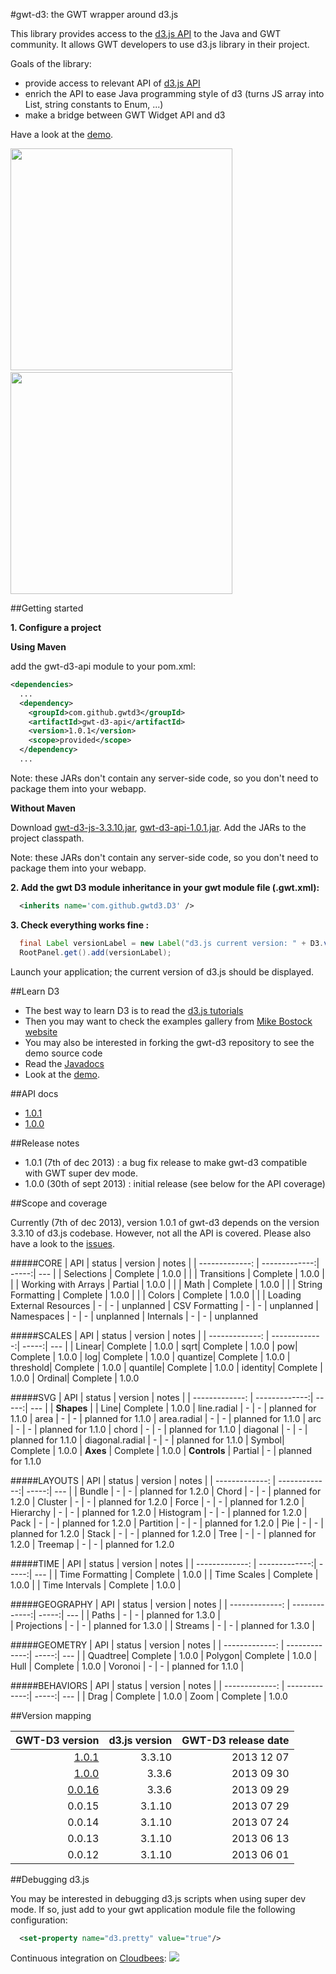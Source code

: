 #gwt-d3: the GWT wrapper around d3.js

This library provides access to the [d3.js API](http://d3js.org/) to the Java and GWT community.
It allows GWT developers to use d3.js library in their project.

Goals of the library:
- provide access to relevant API of [d3.js API](http://d3js.org/)
- enrich the API to ease Java programming style of d3 (turns JS array into List, string constants to Enum, ...)
- make a bridge between GWT Widget API and d3 

Have a look at the 
<a href="http://gwt-d3.appspot.com/">demo</a>.

 
<img src="http://gwtd3.github.io/gwt-d3/images/demo_chorddiagram.png" width="355px">
&nbsp;
<img src="http://gwtd3.github.io/gwt-d3/images/demo_lorenzsystem.png" width="355px"> 

##Getting started

**1. Configure a project**

**Using Maven**

add the gwt-d3-api module to your pom.xml:

```xml
<dependencies>
  ...
  <dependency>
    <groupId>com.github.gwtd3</groupId>
    <artifactId>gwt-d3-api</artifactId>
    <version>1.0.1</version>
    <scope>provided</scope>
  </dependency>
  ...
```

Note: these JARs don't contain any server-side code, so you don't need to package them into your webapp.

**Without Maven**

Download [gwt-d3-js-3.3.10.jar](http://central.maven.org/maven2/com/github/gwtd3/gwt-d3-js/3.3.10/gwt-d3-js-3.3.10.jar),
[gwt-d3-api-1.0.1.jar](http://central.maven.org/maven2/com/github/gwtd3/gwt-d3-api/1.0.1/gwt-d3-api-1.0.1.jar).
Add the JARs to the project classpath.

Note: these JARs don't contain any server-side code, so you don't need to package them into your webapp.

**2. Add the gwt D3 module inheritance in your gwt module file (.gwt.xml):**

```xml
  <inherits name='com.github.gwtd3.D3' />
```

**3. Check everything works fine :**

```java 
  final Label versionLabel = new Label("d3.js current version: " + D3.version());
  RootPanel.get().add(versionLabel);
```

Launch your application; the current version of d3.js should be displayed.

##Learn D3

- The best way to learn D3 is to read the <a href="https://github.com/mbostock/d3/wiki/Tutorials">d3.js tutorials</a> 
- Then you may want to check the examples gallery from <a href="https://github.com/mbostock/d3/wiki/Gallery">Mike Bostock website</a>
- You may also be interested in forking the gwt-d3 repository to see the demo source code
- Read the <a href="http://gwtd3.github.io/gwt-d3/apidocs/1.0.1">Javadocs</a>
- Look at the <a href="http://gwt-d3.appspot.com/">demo</a>.

##API docs
* [1.0.1](http://gwtd3.github.io/gwt-d3/apidocs/1.0.1/)
* [1.0.0](http://gwtd3.github.io/gwt-d3/apidocs/1.0.0/)

##Release notes

- 1.0.1 (7th of dec 2013) : a bug fix release to make gwt-d3 compatible with GWT super dev mode.
- 1.0.0 (30th of sept 2013) : initial release (see below for the API coverage)



##Scope and coverage

Currently (7th of dec 2013), version 1.0.1 of gwt-d3 depends on the version 3.3.10 of d3.js codebase.
However, not all the API is covered. Please also have a look to the <a href="https://github.com/gwtd3/gwt-d3/issues?milestone=&page=1&state=open">issues</a>.

#####CORE
| API | status | version | notes |
| -------------: | -------------:| -----:| --- |
| Selections | Complete | 1.0.0 | |
| Transitions  | Complete | 1.0.0  | |
| Working with Arrays  | Partial | 1.0.0  | |
| Math  | Complete | 1.0.0  | |
| String Formatting | Complete | 1.0.0  | |
| Colors | Complete | 1.0.0  | |
| Loading External Resources | - | - | unplanned
| CSV Formatting | - | - | unplanned 
| Namespaces | - | - | unplanned 
| Internals | - | - | unplanned

#####SCALES
| API | status | version | notes |
| -------------: | -------------:| -----:| --- |
| Linear| Complete | 1.0.0
| sqrt| Complete | 1.0.0
| pow| Complete | 1.0.0
| log| Complete | 1.0.0
| quantize| Complete | 1.0.0
| threshold| Complete | 1.0.0
| quantile| Complete | 1.0.0
| identity| Complete | 1.0.0
| Ordinal| Complete | 1.0.0

#####SVG 
| API | status | version | notes |
| -------------: | -------------:| -----:| --- |
| **Shapes** |
| Line| Complete | 1.0.0
| line.radial | - | - | planned for 1.1.0
| area | - | - | planned for 1.1.0
| area.radial | - | - | planned for 1.1.0
| arc | - | - | planned for 1.1.0
| chord | - | - | planned for 1.1.0
| diagonal | - | - | planned for 1.1.0
| diagonal.radial | - | - | planned for 1.1.0
| Symbol| Complete | 1.0.0
| **Axes** | Complete | 1.0.0
| **Controls** | Partial | - | planned for 1.1.0

#####LAYOUTS
| API | status | version | notes |
| -------------: | -------------:| -----:| --- |
| Bundle | - | - | planned for 1.2.0
| Chord | - | - | planned for 1.2.0
| Cluster | - | - | planned for 1.2.0
| Force | - | - | planned for 1.2.0
| Hierarchy | - | - | planned for 1.2.0
| Histogram | - | - | planned for 1.2.0
| Pack | - | - | planned for 1.2.0
| Partition | - | - | planned for 1.2.0
| Pie | - | - | planned for 1.2.0
| Stack | - | - | planned for 1.2.0
| Tree | - | - | planned for 1.2.0
| Treemap | - | - | planned for 1.2.0


#####TIME
| API | status | version | notes |
| -------------: | -------------:| -----:| --- |
| Time Formatting | Complete | 1.0.0 |
| Time Scales | Complete | 1.0.0 |
| Time Intervals | Complete | 1.0.0 |

#####GEOGRAPHY
| API | status | version | notes |
| -------------: | -------------:| -----:| --- |
| Paths | - | - | planned for 1.3.0 |  
| Projections | - | - | planned for 1.3.0 | 
| Streams | - | - | planned for 1.3.0  | 

#####GEOMETRY
| API | status | version | notes |
| -------------: | -------------:| -----:| --- |
| Quadtree| Complete | 1.0.0
| Polygon| Complete | 1.0.0
| Hull | Complete | 1.0.0
| Voronoi | - | - | planned for 1.1.0 |

#####BEHAVIORS
| API | status | version | notes |
| -------------: | -------------:| -----:| --- |
| Drag | Complete | 1.0.0
| Zoom | Complete | 1.0.0



##Version mapping

| GWT-D3 version | d3.js version | GWT-D3 release date  |
| -------------: | -------------:| -----:|
| [1.0.1](http://central.maven.org/maven2/com/github/gwtd3/gwt-d3-api/1.0.1/)          | 3.3.10        | 2013 12 07  |
| [1.0.0](http://central.maven.org/maven2/com/github/gwtd3/gwt-d3-api/1.0.0/)          | 3.3.6         | 2013 09 30  |
| <a href="http://repository-gwt-d3.forge.cloudbees.com/release/com/github/gwtd3/gwt-d3-api/0.0.16/">0.0.16</a>          | 3.3.6         | 2013 09 29 |
| 0.0.15          | 3.1.10         | 2013 07 29 |
| 0.0.14          | 3.1.10         | 2013 07 24 |
| 0.0.13          | 3.1.10         | 2013 06 13 |
| 0.0.12          | 3.1.10         | 2013 06 01 |


##Debugging d3.js 

You may be interested in debugging d3.js scripts when using super dev mode. 
If so, just add to your gwt application module file the following configuration:

```xml
  <set-property name="d3.pretty" value="true"/>
```

Continuous integration on <a href="https://gwt-d3.ci.cloudbees.com/job/CI%20of%20gwt-d3/">Cloudbees</a>:
<a href='https://gwt-d3.ci.cloudbees.com/job/CI%20of%20gwt-d3/'><img src='https://gwt-d3.ci.cloudbees.com/buildStatus/icon?job=CI of gwt-d3'></a>
